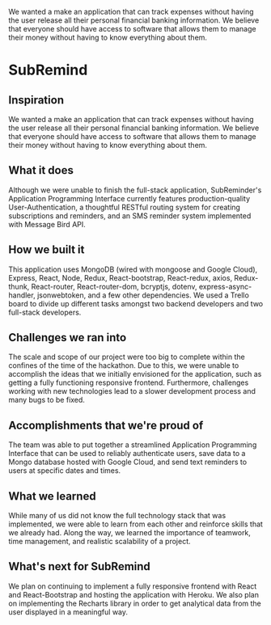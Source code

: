 We wanted a make an application that can track expenses without having the user release all their personal financial banking information. We believe that everyone should have access to software that allows them to manage their money without having to know everything about them.

# SubRemind

## Inspiration
We wanted a make an application that can track expenses without having the user release all their personal financial banking information. We believe that everyone should have access to software that allows them to manage their money without having to know everything about them.

## What it does
Although we were unable to finish the full-stack application, SubReminder's Application Programming Interface currently features production-quality User-Authentication, a thoughtful RESTful routing system for creating subscriptions and reminders, and an SMS reminder system implemented with Message Bird API. 

## How we built it
This application uses MongoDB (wired with mongoose and Google Cloud), Express, React, Node, Redux, React-bootstrap, React-redux, axios, Redux-thunk, React-router, React-router-dom, bcryptjs, dotenv, express-async-handler, jsonwebtoken, and a few other dependencies. We used a Trello board to divide up different tasks amongst two backend developers and two full-stack developers.

## Challenges we ran into
The scale and scope of our project were too big to complete within the confines of the time of the hackathon. Due to this, we were unable to accomplish the ideas that we initially envisioned for the application, such as getting a fully functioning responsive frontend. Furthermore, challenges working with new technologies lead to a slower development process and many bugs to be fixed. 

## Accomplishments that we're proud of
The team was able to put together a streamlined Application Programming Interface that can be used to reliably authenticate users, save data to a Mongo database hosted with Google Cloud, and send text reminders to users at specific dates and times. 

## What we learned
While many of us did not know the full technology stack that was implemented, we were able to learn from each other and reinforce skills that we already had. Along the way, we learned the importance of teamwork, time management, and realistic scalability of a project.

## What's next for SubRemind
We plan on continuing to implement a fully responsive frontend with React and React-Bootstrap and hosting the application with Heroku. We also plan on implementing the Recharts library in order to get analytical data from the user displayed in a meaningful way.
